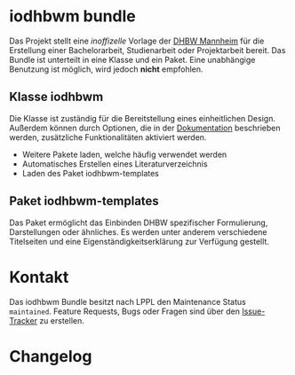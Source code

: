 # iodhbwm bundle

Das Projekt stellt eine _inoffizelle_ Vorlage der [DHBW Mannheim](http://www.dhbw-mannheim.de) für die Erstellung einer Bachelorarbeit, Studienarbeit oder Projektarbeit bereit. Das Bundle ist unterteilt in eine Klasse und ein Paket. Eine unabhängige Benutzung ist möglich, wird jedoch **nicht** empfohlen.

## Klasse iodhbwm
Die Klasse ist zuständig für die Bereitstellung eines einheitlichen Design. Außerdem können durch Optionen, die in der [Dokumentation](https://github.com/faltfe/iodhbwm/blob/master/iodhbwm.pdf) beschrieben werden, zusätzliche Funktionalitäten aktiviert werden.

   - Weitere Pakete laden, welche häufig verwendet werden
   - Automatisches Erstellen eines Literaturverzeichnis
   - Laden des Paket iodhbwm-templates

## Paket iodhbwm-templates
Das Paket ermöglicht das Einbinden DHBW spezifischer Formulierung, Darstellungen oder ähnliches. Es werden unter anderem verschiedene Titelseiten und eine Eigenständigkeitserklärung zur Verfügung gestellt.

# Kontakt
Das iodhbwm Bundle besitzt nach LPPL den Maintenance Status `maintained`. Feature Requests, Bugs oder Fragen sind über den [Issue-Tracker](https://github.com/faltfe/iodhbwm/issues) zu erstellen.

# Changelog
